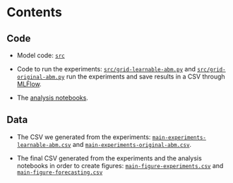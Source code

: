 # Contents

## Code

- Model code: [`src`](/../../blob/master/src/)

- Code to run the experiments: [`src/grid-learnable-abm.py`](/../../blob/master/src/grid-learnable-abm.py) and [`src/grid-original-abm.py`](/../../blob/master/src/grid-original-abm.py) run the experiments and save results in a CSV through [MLFlow](https://github.com/mlflow/mlflow/).

- The [analysis notebooks](/../../blob/master/notebook/).

## Data

- The CSV we generated from the experiments: [`main-experiments-learnable-abm.csv`](/../../blob/master/data/labm-experiments/main-experiments-learnable-abm.csv) and [`main-experiments-original-abm.csv`](/../../blob/master/data/oabm-experiments/main-experiments-original-abm.csv).

- The final CSV generated from the experiments and the analysis notebooks in order to create figures: [`main-figure-experiments.csv`](/../../blob/master/data/main-figure-experiments.csv) and [`main-figure-forecasting.csv`](/../../blob/master/data/main-figure-forecasting.csv)

